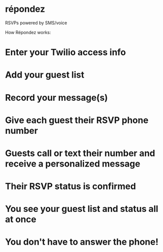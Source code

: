 répondez
========

RSVPs powered by SMS/voice

How Répondez works:

# Enter your Twilio access info
# Add your guest list
# Record your message(s)
# Give each guest their RSVP phone number
# Guests call or text their number and receive a personalized message
# Their RSVP status is confirmed
# You see your guest list and status all at once
# You don't have to answer the phone!
